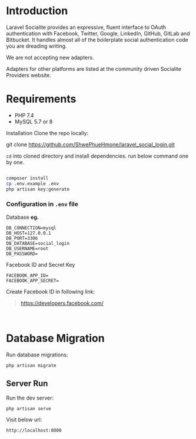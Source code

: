 Introduction 
=============

Laravel Socialite provides an expressive, fluent interface to OAuth authentication with Facebook, Twitter, Google, LinkedIn, GitHub, GitLab and Bitbucket. It handles almost all of the boilerplate social authentication code you are dreading writing.

We are not accepting new adapters.

Adapters for other platforms are listed at the community driven Socialite Providers website.

Requirements
============
- PHP 7.4
- MySQL 5.7 or 8

Installation
Clone the repo locally:

git clone https://github.com/ShwePhueHmone/laravel_social_login.git

`cd` into cloned directory and install dependencies. run below command one by one.
```bash

composer install
cp .env.example .env
php artisan key:generate
```
### Configuration in `.env` file

Database **eg.**
```
DB_CONNECTION=mysql
DB_HOST=127.0.0.1
DB_PORT=3306
DB_DATABASE=social_login
DB_USERNAME=root
DB_PASSWORD=
```
Facebook ID and Secret Key 
```
FACEBOOK_APP_ID=
FACEBOOK_APP_SECRET=
```
Create Facebook ID in following link:
> https://developers.facebook.com/
<br>



Database Migration
==================
Run database migrations:
```
php artisan migrate
```
## Server Run

Run the dev server:
```
php artisan serve
```

Visit below url:
```
http://localhost:8000
```